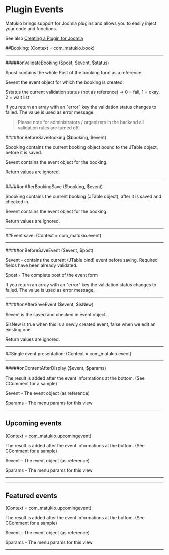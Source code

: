 # Plugin Events

Matukio brings support for Joomla plugins and allows  you to easily inject your code and functions.

See also [Creating a Plugin for Joomla](https://docs.joomla.org/J3.x:Creating_a_Plugin_for_Joomla)

##Booking:
(Context = com_matukio.book)

---

#####onValidateBooking ($post, $event, $status)

$post contains the whole Post of the booking form as a reference.

$event the event object for which the booking is created.

$status the current validation status (not as reference) -> 0 = fail, 1 = okay, 2 = wait list

If you return an array with an "error" key the validation status changes to failed. The value is used as error message.

>Please note for administrators / organizers in the backend all validation rules are turned off.


#####onBeforeSaveBooking ($booking, $event)

$booking contains the current booking object bound to the JTable object, before it is saved. 

$event contains the event object for the booking.

Return values are ignored.

---

#####onAfterBookingSave ($booking, $event)

$booking contains the current booking (JTable object), after it is saved and checked in. 

$event contains the event object for the booking.

Return values are ignored.

---

##Event save: 
(Context = com_matukio.event)

---

#####onBeforeSaveEvent ($event, $post)

$event - contains the current (JTable bind) event before saving. Required fields have been already validated.

$post - The complete post of the event form

If you return an array with an "error" key the validation status changes to failed. The value is used as error message.

---

#####onAfterSaveEvent ($event, $isNew)

$event is the saved and checked in event object. 

$isNew is true when this is a newly created event, false when we edit an existing one.

Return values are ignored.

---

##Single event presentation:
(Context = com_matukio.event)

---

#####onContentAfterDisplay ($event, $params)

The result is added after the event informations at the bottom. (See CComment for a sample)

$event - The event object (as reference)

$params - The menu params for this view


---
## Upcoming events
(Context = com_matukio.upcomingevent)

The result is added after the event informations at the bottom. (See CComment for a sample)

$event - The event object (as reference)

$params - The menu params for this view

---

---
## Featured events
(Context = com_matukio.upcomingevent)

The result is added after the event informations at the bottom. (See CComment for a sample)

$event - The event object (as reference)

$params - The menu params for this view

---